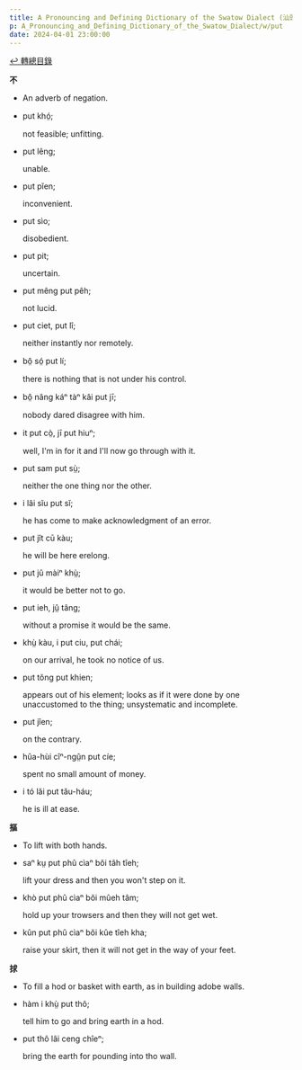 ```yaml
---
title: A Pronouncing and Defining Dictionary of the Swatow Dialect (汕頭方言音義字典) / put
p: A_Pronouncing_and_Defining_Dictionary_of_the_Swatow_Dialect/w/put
date: 2024-04-01 23:00:00
---
```


[↩️ 轉總目錄](/A_Pronouncing_and_Defining_Dictionary_of_the_Swatow_Dialect)


**不**
- An adverb of negation.

- put khó̤;

  not feasible; unfitting.

- put lêng;

  unable.

- put pĭen;

  inconvenient.

- put sìo;

  disobedient.

- put pit;

  uncertain.

- put mêng put pêh;

  not lucid.

- put ciet, put lî;

  neither instantly nor remotely.

- bô̤ só̤ put lí;

  there is nothing that is not under his control.

- bô̤ nâng káⁿ tàⁿ kâi put jī;

  nobody dared disagree with him.

- it put cò̤, jī put hiuⁿ;

  well, I'm in for it and I'll now go through with it.

- put sam put sṳ̀;

  neither the one thing nor the other.

- i lâi sĭu put sĭ;

  he has come to make acknowledgment of an error.

- put jît cū kàu;

  he will be here erelong.

- put jû màiⁿ khṳ̀;

  it would be better not to go.

- put ieh, jṳ̂ tâng;

  without a promise it would be the same.

- khṳ̀ kàu, i put ciu, put chái;

  on our arrival, he took no notice of us.

- put tŏng put khien;

  appears out of his element; looks as if it were done by one unaccustomed to the thing; unsystematic and incomplete.

- put jîen;

  on the contrary.

- hûa-hùi cîⁿ-ngṳ̂n put cíe;

  spent no small amount of money.

- i tó lăi put tău-háu;

  he is ill at ease.

**摳**
- To lift with both hands.

- saⁿ kṳ put phû cìaⁿ bŏi tâh tîeh;

  lift your dress and then you won't step on it.

- khò put phû cìaⁿ bŏi mûeh tâm;

  hold up your trowsers and then they will not get wet.

- kûn put phû cìaⁿ bŏi kûe tîeh kha;

  raise your skirt, then it will not get in the way of your feet. 

**捄**
- To fill a hod or basket with earth, as in building adobe walls.

- hàm i khṳ̀ put thô;

  tell him to go and bring earth in a hod.

- put thô lâi ceng chîeⁿ;

  bring the earth for pounding into tho wall.